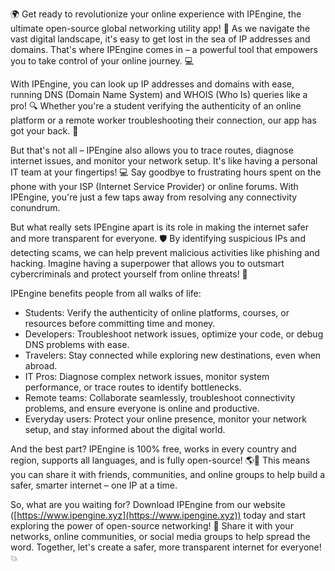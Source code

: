 🌍 Get ready to revolutionize your online experience with IPEngine, the ultimate open-source global networking utility app! 🚀 As we navigate the vast digital landscape, it's easy to get lost in the sea of IP addresses and domains. That's where IPEngine comes in – a powerful tool that empowers you to take control of your online journey. 💻

With IPEngine, you can look up IP addresses and domains with ease, running DNS (Domain Name System) and WHOIS (Who Is) queries like a pro! 🔍 Whether you're a student verifying the authenticity of an online platform or a remote worker troubleshooting their connection, our app has got your back. 📡

But that's not all – IPEngine also allows you to trace routes, diagnose internet issues, and monitor your network setup. It's like having a personal IT team at your fingertips! 💻 Say goodbye to frustrating hours spent on the phone with your ISP (Internet Service Provider) or online forums. With IPEngine, you're just a few taps away from resolving any connectivity conundrum.

But what really sets IPEngine apart is its role in making the internet safer and more transparent for everyone. 🛡️ By identifying suspicious IPs and detecting scams, we can help prevent malicious activities like phishing and hacking. Imagine having a superpower that allows you to outsmart cybercriminals and protect yourself from online threats! 💪

IPEngine benefits people from all walks of life:

* Students: Verify the authenticity of online platforms, courses, or resources before committing time and money.
* Developers: Troubleshoot network issues, optimize your code, or debug DNS problems with ease.
* Travelers: Stay connected while exploring new destinations, even when abroad.
* IT Pros: Diagnose complex network issues, monitor system performance, or trace routes to identify bottlenecks.
* Remote teams: Collaborate seamlessly, troubleshoot connectivity problems, and ensure everyone is online and productive.
* Everyday users: Protect your online presence, monitor your network setup, and stay informed about the digital world.

And the best part? IPEngine is 100% free, works in every country and region, supports all languages, and is fully open-source! 🌎💖 This means you can share it with friends, communities, and online groups to help build a safer, smarter internet – one IP at a time.

So, what are you waiting for? Download IPEngine from our website ([https://www.ipengine.xyz](https://www.ipengine.xyz)) today and start exploring the power of open-source networking! 🚀 Share it with your networks, online communities, or social media groups to help spread the word. Together, let's create a safer, more transparent internet for everyone! 💥